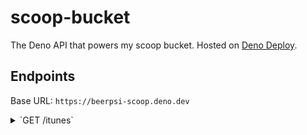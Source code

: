 # scoop-bucket
The Deno API that powers my scoop bucket. Hosted on [Deno Deploy](https://deno.com/deploy).

## Endpoints
Base URL: `https://beerpsi-scoop.deno.dev`

<details>
    <summary>`GET /itunes`</summary>

Information source: [The iPhone Wiki](https://www.theiphonewiki.com/wiki/ITunes)
- Query parameters:
    - `os` (`windows | macos`) 
    - `type` (`x86 | x64 | older_video_cards`) Required if using `dl` and `os` is Windows
    - `dl`: Leave blank to download latest version **with a download**, or specify a version yourself

If `dl` isn't specified, return JSON with information about iTunes versions, filtered by `os` and `type`:
```ts
interface ITunesVersion {
  version: string;
  qt_version: string | null;
  amds_version: string;
  aas_version: string | null;
  url: string | null;
  sha1sum: string | null;
  size: number | null;
}
```

Example: `GET /itunes?os=windows&type=x64`
```json
[
  {
    "version": "12.12.2.2",
    "qt_version": null,
    "amds_version": "15.0.0.16",
    "aas_version": null,
    "url": "https://secure-appldnld.apple.com/itunes12/002-16263-20211027-C3421E95-F58B-4691-BD76-672A0D346AFB/iTunes64Setup.exe",
    "sha1sum": "3f7bc94532951707939c9ab2c509297bb9422545",
    "size": 210241608
  },
  {
    "version": "12.12.3.5",
    "qt_version": null,
    "amds_version": "15.5.0.16",
    "aas_version": null,
    "url": "https://secure-appldnld.apple.com/itunes12/002-35070-20220304-5521E72A-137B-4F09-9844-45BEBA5C3B40/iTunes64Setup.exe",
    "sha1sum": "16292cc7627ddad126e5237a0c0801f1f659e055",
    "size": 209718344
  },
  // ...
]
```
</details>
